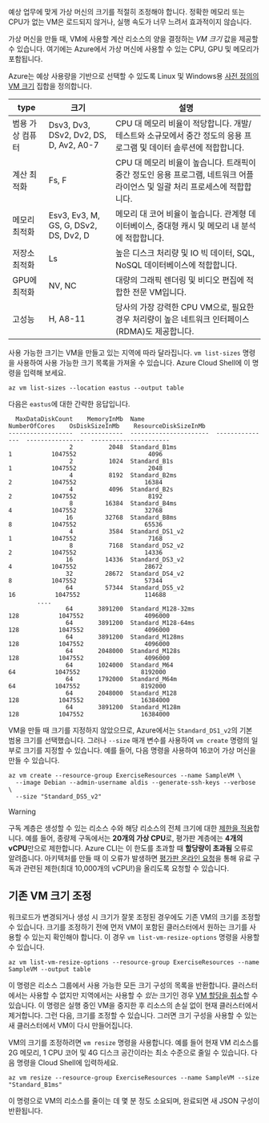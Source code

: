 예상 업무에 맞게 가상 머신의 크기를 적절히 조정해야 합니다. 정확한 메모리 또는 CPU가 없는 VM은 로드되지 않거나, 실행 속도가 너무 느려서 효과적이지 않습니다. 

가상 머신을 만들 때, VM에 사용할 계산 리소스의 양을 결정하는 _VM 크기_ 값을 제공할 수 있습니다. 여기에는 Azure에서 가상 머신에 사용할 수 있는 CPU, GPU 및 메모리가 포함됩니다.

Azure는 예상 사용량을 기반으로 선택할 수 있도록 Linux 및 Windows용 [사전 정의의 VM 크기](https://docs.microsoft.com/azure/virtual-machines/linux/sizes) 집합을 정의합니다. 

| type | 크기 | 설명 |
|------|-------|-------------|
| 범용 가상 컴퓨터   | Dsv3, Dv3, DSv2, Dv2, DS, D, Av2, A0-7 | CPU 대 메모리 비율이 적당합니다. 개발/테스트와 소규모에서 중간 정도의 응용 프로그램 및 데이터 솔루션에 적합합니다. |
| 계산 최적화 | Fs, F | CPU 대 메모리 비율이 높습니다. 트래픽이 중간 정도인 응용 프로그램, 네트워크 어플라이언스 및 일괄 처리 프로세스에 적합합니다. |
| 메모리 최적화  | Esv3, Ev3, M, GS, G, DSv2, DS, Dv2, D   | 메모리 대 코어 비율이 높습니다. 관계형 데이터베이스, 중대형 캐시 및 메모리 내 분석에 적합합니다. |
| 저장소 최적화 | Ls | 높은 디스크 처리량 및 IO 빅 데이터, SQL, NoSQL 데이터베이스에 적합합니다. |
| GPU에 최적화 | NV, NC | 대량의 그래픽 렌더링 및 비디오 편집에 적합한 전문 VM입니다. |
| 고성능 | H, A8-11 | 당사의 가장 강력한 CPU VM으로, 필요한 경우 처리량이 높은 네트워크 인터페이스(RDMA)도 제공합니다. | 

사용 가능한 크기는 VM을 만들고 있는 지역에 따라 달라집니다. `vm list-sizes` 명령을 사용하여 사용 가능한 크기 목록을 가져올 수 있습니다. Azure Cloud Shell에 이 명령을 입력해 보세요.

```azurecli
az vm list-sizes --location eastus --output table
```

다음은 `eastus`에 대한 간략한 응답입니다.

```
  MaxDataDiskCount    MemoryInMb  Name                      NumberOfCores    OsDiskSizeInMb    ResourceDiskSizeInMb
------------------  ------------  ----------------------  ---------------  ----------------  ----------------------
                 2          2048  Standard_B1ms                         1           1047552                    4096
                 2          1024  Standard_B1s                          1           1047552                    2048
                 4          8192  Standard_B2ms                         2           1047552                   16384
                 4          4096  Standard_B2s                          2           1047552                    8192
                 8         16384  Standard_B4ms                         4           1047552                   32768
                16         32768  Standard_B8ms                         8           1047552                   65536
                 4          3584  Standard_DS1_v2                       1           1047552                    7168
                 8          7168  Standard_DS2_v2                       2           1047552                   14336
                16         14336  Standard_DS3_v2                       4           1047552                   28672
                32         28672  Standard_DS4_v2                       8           1047552                   57344
                64         57344  Standard_DS5_v2                      16           1047552                  114688
        ....
                64       3891200  Standard_M128-32ms                  128           1047552                 4096000
                64       3891200  Standard_M128-64ms                  128           1047552                 4096000
                64       3891200  Standard_M128ms                     128           1047552                 4096000
                64       2048000  Standard_M128s                      128           1047552                 4096000
                64       1024000  Standard_M64                         64           1047552                 8192000
                64       1792000  Standard_M64m                        64           1047552                 8192000
                64       2048000  Standard_M128                       128           1047552                16384000
                64       3891200  Standard_M128m                      128           1047552                16384000
```

VM을 만들 때 크기를 지정하지 않았으므로, Azure에서는 `Standard_DS1_v2`의 기본 범용 크기를 선택했습니다. 그러나 `--size` 매개 변수를 사용하여 `vm create` 명령의 일부로 크기를 지정할 수 있습니다. 예를 들어, 다음 명령을 사용하여 16코어 가상 머신을 만들 수 있습니다.

```azurecli
az vm create --resource-group ExerciseResources --name SampleVM \
  --image Debian --admin-username aldis --generate-ssh-keys --verbose \
  --size "Standard_DS5_v2"
```

> [!WARNING]
> 구독 계층은 생성할 수 있는 리소스 수와 해당 리소스의 전체 크기에 대한 [제한을 적용](https://docs.microsoft.com/azure/azure-subscription-service-limits)합니다. 예를 들어, 종량제 구독에서는 **20개의 가상 CPU**로, 평가판 계층에는 **4개의 vCPU**만으로 제한합니다. Azure CLI는 이 한도를 초과할 때 **할당량이 초과됨** 오류로 알려줍니다. 아키텍처를 만들 때 이 오류가 발생하면 [평가판 온라인 요청](https://docs.microsoft.com/azure/azure-resource-manager/resource-manager-quota-errors)을 통해 유료 구독과 관련된 제한(최대 10,000개의 vCPU!)을 올리도록 요청할 수 있습니다. 

## <a name="resizing-an-existing-vm"></a>기존 VM 크기 조정
워크로드가 변경되거나 생성 시 크기가 잘못 조정된 경우에도 기존 VM의 크기를 조정할 수 있습니다. 크기를 조정하기 전에 먼저 VM이 포함된 클러스터에서 원하는 크기를 사용할 수 있는지 확인해야 합니다. 이 경우 `vm list-vm-resize-options` 명령을 사용할 수 있습니다.

```azurecli
az vm list-vm-resize-options --resource-group ExerciseResources --name SampleVM --output table
```

이 명령은 리소스 그룹에서 사용 가능한 모든 크기 구성의 목록을 반환합니다. 클러스터에서는 사용할 수 없지만 지역에서는 사용할 수 _있는_ 크기인 경우 [VM 할당을 취소](https://docs.microsoft.com/cli/azure/vm?view=azure-cli-latest#az-vm-deallocate)할 수 있습니다. 이 명령은 실행 중인 VM을 중지한 후 리소스의 손실 없이 현재 클러스터에서 제거합니다. 그런 다음, 크기를 조정할 수 있습니다. 그러면 크기 구성을 사용할 수 있는 새 클러스터에서 VM이 다시 만들어집니다.

VM의 크기를 조정하려면 `vm resize` 명령을 사용합니다. 예를 들어 현재 VM 리소스를 2G 메모리, 1 CPU 코어 및 4G 디스크 공간이라는 최소 수준으로 줄일 수 있습니다. 다음 명령을 Cloud Shell에 입력하세요.

```azurecli
az vm resize --resource-group ExerciseResources --name SampleVM --size "Standard_B1ms"
```

이 명령으로 VM의 리소스를 줄이는 데 몇 분 정도 소요되며, 완료되면 새 JSON 구성이 반환됩니다.